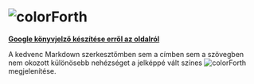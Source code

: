 # ![colorForth](https://vectr.com/zgroska/b2XSTwfOpO.svg?width=469&height=48&select=b2XSTwfOpOpage0)
[**Google könyvjelző készítése erről az oldalról**](http://www.google.com/bookmarks/mark?op=edit&bkmk=https://github.com/zgroska/colorForth&title=colorForth%20újrafelfedezése&annotation=Ezzel%20a%20munkacímmel%20tervezek%20létrehozni%20egy%20tárhelyet.%20A%20colorForth-ban%20a%20színezés%20alapvető%20jelentőségű,%20ezért%20akarom%20a%20szövegben%20mindenhol,%20de%20különösen%20a%20bemutatkozó%20oldalon%20megjeleníteni%20a%20jelképpé%20vált%20színes%20colorForth%20feliratot.&labels=colorForth,Forth,hu)

A kedvenc Markdown szerkesztőmben sem a címben sem a szövegben nem okozott különösebb nehézséget a jelképpé vált színes 
![colorForth](https://vectr.com/zgroska/b2XSTwfOpO.svg?width=88.5&height=24&select=g6w1W6iIqO) megjelenítése.

